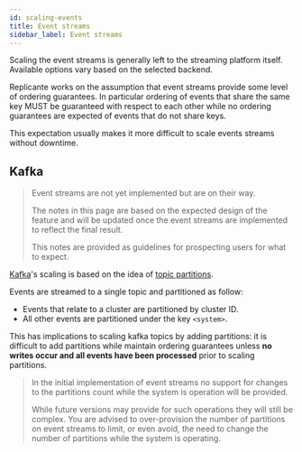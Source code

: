 ```yaml
---
id: scaling-events
title: Event streams
sidebar_label: Event streams
---
```


Scaling the event streams is generally left to the streaming platform itself.
Available options vary based on the selected backend.

Replicante works on the assumption that event streams provide some level of ordering guarantees.
In particular ordering of events that share the same key MUST be guaranteed with respect to
each other while no ordering guarantees are expected of events that do not share keys.

This expectation usually makes it more difficult to scale events streams without downtime.


## Kafka
<blockquote class="warning">

Event streams are not yet implemented but are on their way.

The notes in this page are based on the expected design of the feature and will be
updated once the event streams are implemented to reflect the final result.

This notes are provided as guidelines for prospecting users for what to expect.

</blockquote>


[Kafka](https://kafka.apache.org/)'s scaling is based on the idea of
[topic partitions](https://kafka.apache.org/documentation/#intro_topics).

Events are streamed to a single topic and partitioned as follow:

  * Events that relate to a cluster are partitioned by cluster ID.
  * All other events are partitioned under the key `<system>`.

This has implications to scaling kafka topics by adding partitions:
it is difficult to add partitions while maintain ordering guarantees unless
**no writes occur and all events have been processed** prior to scaling partitions.

<blockquote class="danger">

In the initial implementation of event streams no support for changes to the partitions
count while the system is operation will be provided.

While future versions may provide for such operations they will still be complex.
You are advised to over-provision the number of partitions on event streams to limit,
or even avoid, the need to change the number of partitions while the system is operating.

</blockquote>
